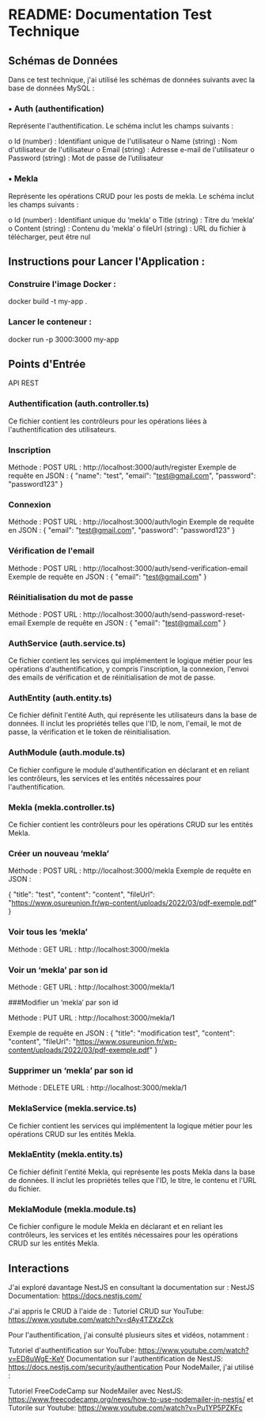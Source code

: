 # README: Documentation Test Technique 


## Schémas de Données
Dans ce test technique, j'ai utilisé les schémas de données suivants avec la base de données MySQL :

### •	Auth (authentification)
Représente l'authentification. Le schéma inclut les champs suivants :

o	Id (number) : Identifiant unique de l'utilisateur
o	Name (string) : Nom d'utilisateur de l'utilisateur
o	Email (string) : Adresse e-mail de l'utilisateur
o	Password (string) : Mot de passe de l’utilisateur

### •	Mekla
Représente les opérations CRUD pour les posts de mekla. Le schéma inclut les champs suivants :

o	Id (number) : Identifiant unique du ‘mekla’
o	Title (string) : Titre du ‘mekla’
o	Content (string) : Contenu du ‘mekla’
o	fileUrl (string) : URL du fichier à télécharger, peut être nul

## Instructions pour Lancer l'Application :
### Construire l'image Docker :
docker build -t my-app .
### Lancer le conteneur :
docker run -p 3000:3000 my-app




## Points d'Entrée

API REST
### Authentification (auth.controller.ts)
Ce fichier contient les contrôleurs pour les opérations liées à l'authentification des utilisateurs.

### Inscription
Méthode : POST
URL : http://localhost:3000/auth/register
Exemple de requête en JSON :
{
  "name": "test",
  "email": "test@gmail.com",
  "password": "password123"
}

### Connexion
Méthode : POST
URL : http://localhost:3000/auth/login
Exemple de requête en JSON :
{
  "email": "test@gmail.com",
  "password": "password123"
}

### Vérification de l'email
Méthode : POST
URL : http://localhost:3000/auth/send-verification-email
Exemple de requête en JSON :
{
  "email": "test@gmail.com"
}

### Réinitialisation du mot de passe
Méthode : POST
URL : http://localhost:3000/auth/send-password-reset-email
Exemple de requête en JSON :
{
  "email": "test@gmail.com"
}

### AuthService (auth.service.ts)
Ce fichier contient les services qui implémentent le logique métier pour les opérations d'authentification, y compris l'inscription, la connexion, l'envoi des emails de vérification et de réinitialisation de mot de passe.

### AuthEntity (auth.entity.ts)
Ce fichier définit l'entité Auth, qui représente les utilisateurs dans la base de données. Il inclut les propriétés telles que l'ID, le nom, l'email, le mot de passe, la vérification et le token de réinitialisation.

### AuthModule (auth.module.ts)
Ce fichier configure le module d'authentification en déclarant et en reliant les contrôleurs, les services et les entités nécessaires pour l'authentification.








### Mekla (mekla.controller.ts)
Ce fichier contient les contrôleurs pour les opérations CRUD sur les entités Mekla.

### Créer un nouveau ‘mekla’
Méthode : POST
URL : http://localhost:3000/mekla
Exemple de requête en JSON :

{
  "title": "test",
  "content": "content",
  "fileUrl": "https://www.osureunion.fr/wp-content/uploads/2022/03/pdf-exemple.pdf"
}

### Voir tous les ‘mekla’
Méthode : GET
URL : http://localhost:3000/mekla

### Voir un ‘mekla’ par son id

Méthode : GET
URL : http://localhost:3000/mekla/1




###Modifier un ‘mekla’ par son id

Méthode : PUT
URL : http://localhost:3000/mekla/1

Exemple de requête en JSON :
{
  "title": "modification test",
  "content": "content",
  "fileUrl": "https://www.osureunion.fr/wp-content/uploads/2022/03/pdf-exemple.pdf"
}

### Supprimer un ‘mekla’ par son id

Méthode : DELETE
URL : http://localhost:3000/mekla/1

### MeklaService (mekla.service.ts)
Ce fichier contient les services qui implémentent la logique métier pour les opérations CRUD sur les entités Mekla.

### MeklaEntity (mekla.entity.ts)
Ce fichier définit l'entité Mekla, qui représente les posts Mekla dans la base de données. Il inclut les propriétés telles que l'ID, le titre, le contenu et l'URL du fichier.



### MeklaModule (mekla.module.ts)
Ce fichier configure le module Mekla en déclarant et en reliant les contrôleurs, les services et les entités nécessaires pour les opérations CRUD sur les entités Mekla.


## Interactions
J'ai exploré davantage NestJS en consultant la documentation sur : NestJS Documentation: https://docs.nestjs.com/

J'ai appris le CRUD à l'aide de : Tutoriel CRUD sur YouTube: https://www.youtube.com/watch?v=dAy4TZXzZck

Pour l'authentification, j'ai consulté plusieurs sites et vidéos, notamment :

Tutoriel d'authentification sur YouTube: https://www.youtube.com/watch?v=ED8uWgE-KeY 
Documentation sur l'authentification de NestJS: https://docs.nestjs.com/security/authentication
Pour NodeMailer, j'ai utilisé :

Tutoriel FreeCodeCamp sur NodeMailer avec NestJS: https://www.freecodecamp.org/news/how-to-use-nodemailer-in-nestjs/
et Tutorile sur Youtube: https://www.youtube.com/watch?v=Pu1YP5PZKFc
